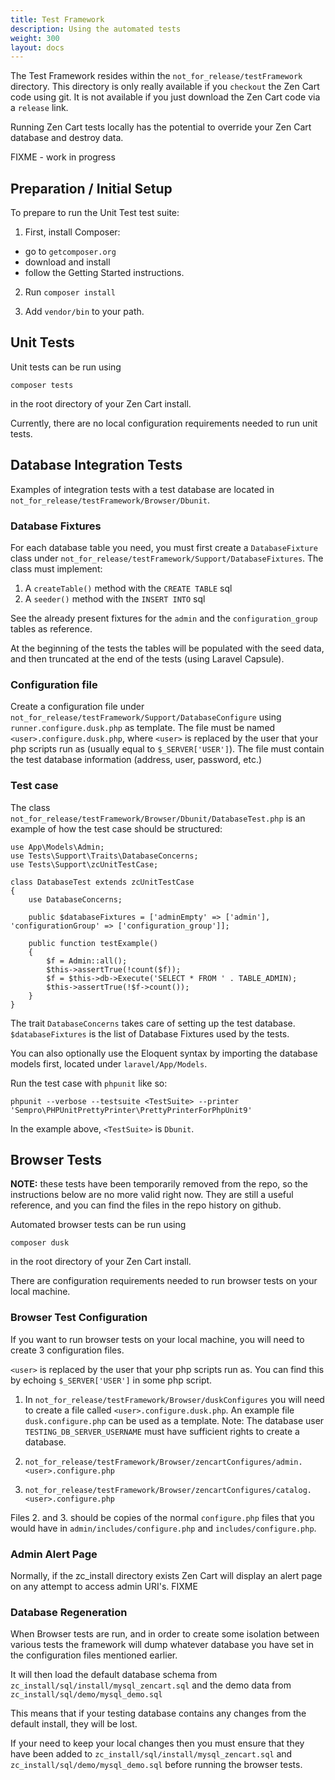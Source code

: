 ```yaml
---
title: Test Framework
description: Using the automated tests
weight: 300
layout: docs
---
```


The Test Framework resides within the `not_for_release/testFramework` directory. This directory is only really available
if you `checkout` the Zen Cart code using git. It is not available if you just download the Zen Cart code via a
`release` link.

Running Zen Cart tests locally has the potential to override your Zen Cart database and destroy data.

FIXME - work in progress

## Preparation / Initial Setup

To prepare to run the Unit Test test suite:

1. First, install Composer:

* go to `getcomposer.org`
* download and install
* follow the Getting Started instructions.

2. Run `composer install`

3. Add `vendor/bin` to your path.

## Unit Tests

Unit tests can be run using

```
composer tests
```

in the root directory of your Zen Cart install.

Currently, there are no local configuration requirements needed to run unit tests.

## Database Integration Tests

Examples of integration tests with a test database are located in
`not_for_release/testFramework/Browser/Dbunit`.

### Database Fixtures

For each database table you need, you must first create a `DatabaseFixture` class under
`not_for_release/testFramework/Support/DatabaseFixtures`. The class must implement:

1. A `createTable()` method with the `CREATE TABLE` sql
2. A `seeder()` method with the `INSERT INTO` sql

See the already present fixtures for the `admin` and the `configuration_group` tables as reference.

At the beginning of the tests the tables will be populated with the seed data, and then truncated at the end of the
tests (using Laravel Capsule).

### Configuration file

Create a configuration file under `not_for_release/testFramework/Support/DatabaseConfigure`
using `runner.configure.dusk.php` as template. The file must be named `<user>.configure.dusk.php`, where `<user>` is
replaced by the user that your php scripts run as (usually equal to `$_SERVER['USER']`). The file must contain the 
test database information (address, user, password, etc.)

### Test case

The class `not_for_release/testFramework/Browser/Dbunit/DatabaseTest.php` is an example of how the test case should be
structured:

```
use App\Models\Admin;
use Tests\Support\Traits\DatabaseConcerns;
use Tests\Support\zcUnitTestCase;

class DatabaseTest extends zcUnitTestCase
{
    use DatabaseConcerns;

    public $databaseFixtures = ['adminEmpty' => ['admin'], 'configurationGroup' => ['configuration_group']];

    public function testExample()
    {
        $f = Admin::all();
        $this->assertTrue(!count($f));
        $f = $this->db->Execute('SELECT * FROM ' . TABLE_ADMIN);
        $this->assertTrue(!$f->count());
    }
}
```

The trait `DatabaseConcerns` takes care of setting up the test database. `$databaseFixtures` is the list of Database
Fixtures used by the tests.

You can also optionally use the Eloquent syntax by importing the database models first, located under
`laravel/App/Models`.

Run the test case with `phpunit` like so:

```
phpunit --verbose --testsuite <TestSuite> --printer 'Sempro\PHPUnitPrettyPrinter\PrettyPrinterForPhpUnit9'
```

In the example above, `<TestSuite>` is `Dbunit`.

## Browser Tests

**NOTE:** these tests have been temporarily removed from the repo, so the instructions below are no more valid right
now.
They are still a useful reference, and you can find the files in the repo history on github.

Automated browser tests can be run using

```
composer dusk
```

in the root directory of your Zen Cart install.

There are configuration requirements needed to run browser tests on your local machine.

### Browser Test Configuration

If you want to run browser tests on your local machine, you will need to create 3 configuration files.

`<user>` is replaced by the user that your php scripts run as. You can find this by echoing `$_SERVER['USER']` in
some php script.

1. In `not_for_release/testFramework/Browser/duskConfigures` you will need to create a file called `<user>.configure.dusk.php`.
    An example file `dusk.configure.php` can be used as a template. Note: The database user 
   `TESTING_DB_SERVER_USERNAME` must have sufficient rights to create a database.

2. `not_for_release/testFramework/Browser/zencartConfigures/admin.<user>.configure.php`

3. `not_for_release/testFramework/Browser/zencartConfigures/catalog.<user>.configure.php`

Files 2. and 3. should be copies of the normal `configure.php` files that you would have in
`admin/includes/configure.php` and `includes/configure.php`.

### Admin Alert Page

Normally, if the zc_install directory exists Zen Cart will display an alert page on any attempt to access
admin URI's. FIXME

### Database Regeneration

When Browser tests are run, and in order to create some isolation between various tests the framework will
dump whatever database you have set in the configuration files mentioned earlier.

It will then load the default database schema from `zc_install/sql/install/mysql_zencart.sql` and the demo
data from `zc_install/sql/demo/mysql_demo.sql`

This means that if your testing database contains any changes from the default install, they will be lost.

If your need to keep your local changes then you must ensure that they have been added to
`zc_install/sql/install/mysql_zencart.sql` and `zc_install/sql/demo/mysql_demo.sql` before running
the browser tests.
